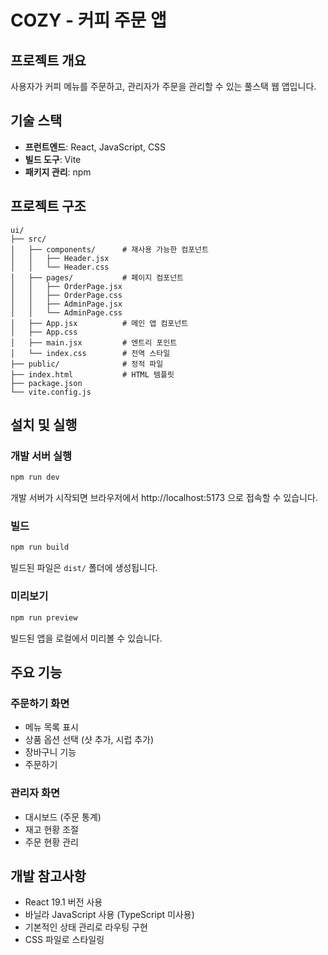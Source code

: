 # COZY - 커피 주문 앱

## 프로젝트 개요

사용자가 커피 메뉴를 주문하고, 관리자가 주문을 관리할 수 있는 풀스택 웹 앱입니다.

## 기술 스택

- **프런트엔드**: React, JavaScript, CSS
- **빌드 도구**: Vite
- **패키지 관리**: npm

## 프로젝트 구조

```
ui/
├── src/
│   ├── components/      # 재사용 가능한 컴포넌트
│   │   ├── Header.jsx
│   │   └── Header.css
│   ├── pages/           # 페이지 컴포넌트
│   │   ├── OrderPage.jsx
│   │   ├── OrderPage.css
│   │   ├── AdminPage.jsx
│   │   └── AdminPage.css
│   ├── App.jsx          # 메인 앱 컴포넌트
│   ├── App.css
│   ├── main.jsx         # 엔트리 포인트
│   └── index.css        # 전역 스타일
├── public/              # 정적 파일
├── index.html           # HTML 템플릿
├── package.json
└── vite.config.js
```

## 설치 및 실행

### 개발 서버 실행

```bash
npm run dev
```

개발 서버가 시작되면 브라우저에서 http://localhost:5173 으로 접속할 수 있습니다.

### 빌드

```bash
npm run build
```

빌드된 파일은 `dist/` 폴더에 생성됩니다.

### 미리보기

```bash
npm run preview
```

빌드된 앱을 로컬에서 미리볼 수 있습니다.

## 주요 기능

### 주문하기 화면
- 메뉴 목록 표시
- 상품 옵션 선택 (샷 추가, 시럽 추가)
- 장바구니 기능
- 주문하기

### 관리자 화면
- 대시보드 (주문 통계)
- 재고 현황 조절
- 주문 현황 관리

## 개발 참고사항

- React 19.1 버전 사용
- 바닐라 JavaScript 사용 (TypeScript 미사용)
- 기본적인 상태 관리로 라우팅 구현
- CSS 파일로 스타일링
